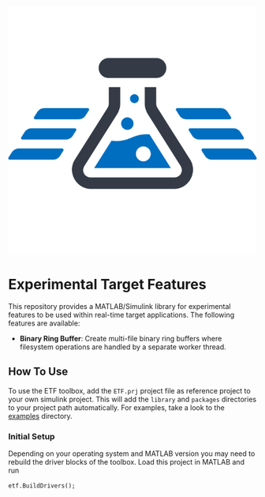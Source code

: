 ![](library/ETF_Icon.svg)

# Experimental Target Features
This repository provides a MATLAB/Simulink library for experimental features to be used within real-time target applications.
The following features are available:

- **Binary Ring Buffer**: Create multi-file binary ring buffers where filesystem operations are handled by a separate worker thread.


## How To Use
To use the ETF toolbox, add the `ETF.prj` project file as reference project to your own simulink project.
This will add the `library` and `packages` directories to your project path automatically.
For examples, take a look to the [examples](examples/) directory.


### Initial Setup
Depending on your operating system and MATLAB version you may need to rebuild the driver blocks of the toolbox.
Load this project in MATLAB and run
```
etf.BuildDrivers();
```
